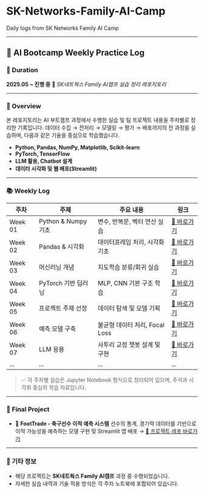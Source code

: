# SK-Networks-Family-AI-Camp
Daily logs from SK Networks Family AI Camp

---

## 🧠 AI Bootcamp Weekly Practice Log

### 📅 Duration

**2025.05 \~ 진행 중**
📍 *SK네트웍스 Family AI캠프 실습 정리 레포지토리*

---

### 🧾 Overview

본 레포지토리는 AI 부트캠프 과정에서 수행한 실습 및 팀 프로젝트 내용을 주차별로 정리한 기록입니다.
데이터 수집 → 전처리 → 모델링 → 평가 → 배포까지의 전 과정을 실습하며, 다음과 같은 기술을 중심으로 학습했습니다.

* **Python, Pandas, NumPy, Matplotlib, Scikit-learn**
* **PyTorch, TensorFlow**
* **LLM 활용, Chatbot 설계**
* **데이터 시각화 및 웹 배포(Streamlit)**

---

### 📚 Weekly Log

| 주차      | 주제                | 주요 내용                  | 링크                                  |
| ------- | ----------------- | ---------------------- | ----------------------------------- |
| Week 01 | Python & Numpy 기초 | 변수, 반복문, 벡터 연산 실습      | [🔗 바로가기](https://github.com/juyeonkwon/SK-Networks-Family-AI-Camp/tree/d5955674ade7027df4574e6c7d4c48cc19aef3a8/Week%201) |
| Week 02 | Pandas & 시각화      | 데이터프레임 처리, 시각화 기초      | [🔗 바로가기](./Week%2002/week02.ipynb) |
| Week 03 | 머신러닝 개념           | 지도학습 분류/회귀 실습          | [🔗 바로가기](./Week%2003/week03.ipynb) |
| Week 04 | PyTorch 기반 딥러닝    | MLP, CNN 기본 구조 학습      | [🔗 바로가기](./Week%2004/week04.ipynb) |
| Week 05 | 프로젝트 주제 선정        | 데이터 탐색 및 모델 기획         | [🔗 바로가기](./Week%2005/week05.ipynb) |
| Week 06 | 예측 모델 구축          | 불균형 데이터 처리, Focal Loss | [🔗 바로가기](./Week%2006/week06.ipynb) |
| Week 07 | LLM 응용            | 사투리 교정 챗봇 설계 및 구현      | [🔗 바로가기](./Week%2007/week07.ipynb) |
| ...     | ...               | ...                    | ...                                 |

> ✅ 각 주차별 실습은 Jupyter Notebook 형식으로 정리되어 있으며, 주석과 시각화 중심의 학습 자료입니다.

---

### 🚀 Final Project

* 📌 **FootTrade - 축구선수 이적 예측 시스템**
  선수의 통계, 경기력 데이터를 기반으로 이적 가능성을 예측하는 모델 구현 및 Streamlit 앱 배포
  → [🔗 프로젝트 레포 바로가기](https://github.com/your-id/foottrade)

---

### 📎 기타 정보

* 해당 프로젝트는 **SK네트웍스 Family AI캠프** 과정 중 수행되었습니다.
* 자세한 실습 내역과 기술 적용 방식은 각 주차 노트북에 포함되어 있습니다.
